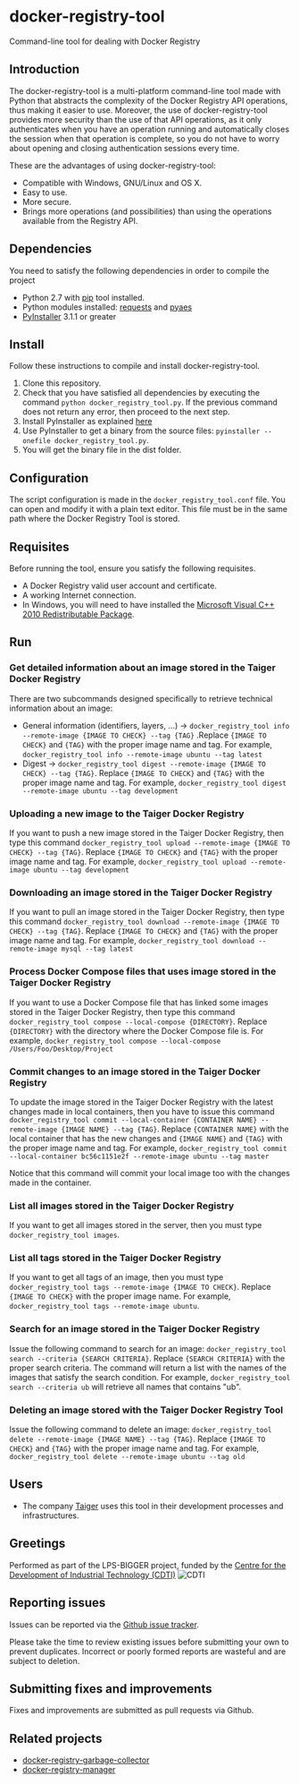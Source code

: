 # docker-registry-tool
Command-line tool for dealing with Docker Registry

## Introduction
The docker-registry-tool is a multi-platform command-line tool made with Python that abstracts the complexity of the Docker Registry API operations, thus making it easier to use. Moreover, the use of docker-registry-tool provides more security than the use of that API operations, as it only authenticates when you have an operation running and automatically closes the session when that operation is complete, so you do not have to worry about opening and closing authentication sessions every time.

These are the advantages of using docker-registry-tool:

* Compatible with Windows, GNU/Linux and OS X.
* Easy to use.
* More secure.
* Brings more operations (and possibilities) than using the operations available from the Registry API.

## Dependencies
You need to satisfy the following dependencies in order to compile the project 

* Python 2.7 with [pip](https://pip.pypa.io/en/stable/) tool installed.
* Python modules installed: [requests](http://docs.python-requests.org/en/master/) and [pyaes](https://github.com/ricmoo/pyaes)  
* [PyInstaller](http://www.pyinstaller.org) 3.1.1 or greater

## Install
Follow these instructions to compile and install docker-registry-tool.

1. Clone this repository.
2. Check that you have satisfied all dependencies by executing the command `python docker_registry_tool.py`. If the previous command does not return any error, then proceed to the next step.
3. Install PyInstaller as explained [here](http://pythonhosted.org/PyInstaller/)
4. Use PyInstaller to get a binary from the source files: `pyinstaller --onefile docker_registry_tool.py`.
5. You will get the binary file in the dist folder. 

## Configuration
The script configuration is made in the `docker_registry_tool.conf` file. You can open and modify it with a plain text editor. This file must be in the same path where the Docker Registry Tool is stored. 

## Requisites
Before running the tool, ensure you satisfy the following requisites.
* A Docker Registry valid user account and certificate.
* A working Internet connection.
* In Windows, you will need to have installed the [Microsoft Visual C++ 2010 Redistributable Package](https://www.microsoft.com/en-us/download/details.aspx?id=5555).


## Run
### Get detailed information about an image stored in the Taiger Docker Registry
There are two subcommands designed specifically to retrieve technical information about an image:

* General information (identifiers, layers, ...) → `docker_registry_tool info --remote-image {IMAGE TO CHECK} --tag {TAG}` .Replace `{IMAGE TO CHECK}` and `{TAG}` with the proper image name and tag. For example, `docker_registry_tool info --remote-image ubuntu --tag latest`
* Digest → `docker_registry_tool digest --remote-image {IMAGE TO CHECK} --tag {TAG}`. Replace `{IMAGE TO CHECK}` and `{TAG}` with the proper image name and tag. For example, `docker_registry_tool digest --remote-image ubuntu --tag development`

### Uploading a new image to the Taiger Docker Registry
If you want to push a new image stored in the Taiger Docker Registry, then type this command `docker_registry_tool upload --remote-image {IMAGE TO CHECK} --tag {TAG}`. Replace `{IMAGE TO CHECK}` and `{TAG}` with the proper image name and tag. For example, `docker_registry_tool upload --remote-image ubuntu --tag development`

### Downloading an image stored in the Taiger Docker Registry
If you want to pull an image stored in the Taiger Docker Registry, then type this command `docker_registry_tool download --remote-image {IMAGE TO CHECK} --tag {TAG}`. Replace `{IMAGE TO CHECK}` and `{TAG}` with the proper image name and tag. For example, `docker_registry_tool download --remote-image mysql --tag latest`

### Process Docker Compose files that uses image stored in the Taiger Docker Registry
If you want to use a Docker Compose file that has linked some images stored in the Taiger Docker Registry, then type this command `docker_registry_tool compose --local-compose {DIRECTORY}`. Replace `{DIRECTORY}` with the directory where the Docker Compose file is. For example, `docker_registry_tool compose --local-compose /Users/Foo/Desktop/Project`

### Commit changes to an image stored in the Taiger Docker Registry
To update the image stored in the Taiger Docker Registry with the latest changes made in local containers, then you have to issue this command `docker_registry_tool commit --local-container {CONTAINER NAME} --remote-image {IMAGE NAME} --tag {TAG}`. Replace `{CONTAINER NAME}` with the local container that has the new changes and `{IMAGE NAME}` and `{TAG}` with the proper image name and tag. For example, `docker_registry_tool commit --local-container bc56c1151e2f --remote-image ubuntu --tag master`

Notice that this command will commit your local image too with the changes made in the container.

### List all images stored in the Taiger Docker Registry
If you want to get all images stored in the server, then you must type `docker_registry_tool images`.

### List all tags stored in the Taiger Docker Registry
If you want to get all tags of an image, then you must type `docker_registry_tool tags --remote-image {IMAGE TO CHECK}`. Replace `{IMAGE TO CHECK}` with the proper image name. For example, `docker_registry_tool tags --remote-image ubuntu`.

### Search for an image stored in the Taiger Docker Registry
Issue the following command to search for an image: `docker_registry_tool search --criteria {SEARCH CRITERIA}`. Replace `{SEARCH CRITERIA}` with the proper search criteria. The command will return a list with the names of the images that satisfy the search condition. For example, `docker_registry_tool search --criteria ub` will retrieve all names that contains "ub".

### Deleting an image stored with the  Taiger Docker Registry Tool
Issue the following command to delete an image: `docker_registry_tool delete --remote-image {IMAGE NAME} --tag {TAG}`. Replace `{IMAGE TO CHECK}` and `{TAG}` with the proper image name and tag. For example, `docker_registry_tool delete --remote-image ubuntu --tag old`

## Users
 * The company [Taiger](http://www.taiger.com) uses this tool in their development processes and infrastructures.

## Greetings
Performed as part of the LPS-BIGGER project, funded by the [Centre for the Development of Industrial Technology (CDTI)](http://www.cienlpsbigger.es)
![CDTI](http://www.cienlpsbigger.es/images/cdti.png)

## Reporting issues
Issues can be reported via the [Github issue tracker](https://github.com/taigers/docker-registry-tool/issues).

Please take the time to review existing issues before submitting your own to prevent duplicates. Incorrect or poorly formed reports are wasteful and are subject to deletion.

## Submitting fixes and improvements
Fixes and improvements are submitted as pull requests via Github. 

## Related projects
 * [docker-registry-garbage-collector](https://github.com/taigers/docker-registry-garbage-collector)
 * [docker-registry-manager](https://github.com/taigers/docker-registry-manager)
